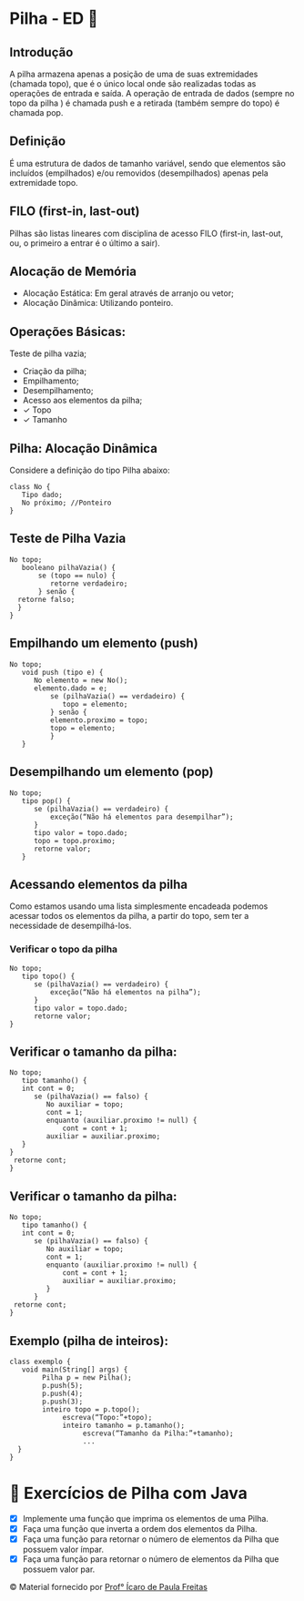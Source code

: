 #  Pilha - ED 🔋

## Introdução
A pilha armazena apenas a posição de uma de suas extremidades (chamada topo), que é o único local onde são realizadas todas as operações de entrada e saída. A operação de entrada de dados (sempre no topo da pilha ) é chamada push e a retirada (também sempre do topo) é chamada pop.

## Definição 

É uma estrutura de dados de tamanho variável, sendo que elementos são incluídos (empilhados) e/ou removidos (desempilhados) apenas pela extremidade topo.

## FILO (first-in, last-out)

Pilhas são listas lineares com disciplina de acesso FILO (first-in, last-out, ou, o primeiro a entrar é o último a sair).

## Alocação de Memória

- Alocação Estática: Em geral através de arranjo ou
vetor;
- Alocação Dinâmica: Utilizando ponteiro.

## Operações Básicas:

Teste de pilha vazia;
- Criação da pilha;
- Empilhamento;
- Desempilhamento;
- Acesso aos elementos da pilha;
- ✓ Topo
- ✓ Tamanho

## Pilha: Alocação Dinâmica

Considere a definição do tipo Pilha abaixo:
```
class No {
   Tipo dado;
   No próximo; //Ponteiro
}
```

## Teste de Pilha Vazia

```
No topo;
   booleano pilhaVazia() {
       se (topo == nulo) {
          retorne verdadeiro;
       } senão {
  retorne falso;
  }
}
```

## Empilhando um elemento (push)

```
No topo;
   void push (tipo e) {
      No elemento = new No();
      elemento.dado = e;
          se (pilhaVazia() == verdadeiro) {
             topo = elemento;
          } senão {
          elemento.proximo = topo;
          topo = elemento;
          } 
   }
```

## Desempilhando um elemento (pop)

```
No topo;
   tipo pop() {
      se (pilhaVazia() == verdadeiro) {
          exceção(“Não há elementos para desempilhar”);
      }
      tipo valor = topo.dado;
      topo = topo.proximo;
      retorne valor;
   }
```

## Acessando elementos da pilha

Como estamos usando uma lista simplesmente encadeada podemos acessar todos os elementos da pilha, a partir do topo, sem ter a necessidade de desempilhá-los.

### Verificar o topo da pilha

```
No topo;
   tipo topo() {
      se (pilhaVazia() == verdadeiro) {
          exceção(“Não há elementos na pilha”);
      }
      tipo valor = topo.dado;
      retorne valor;
}
```

## Verificar o tamanho da pilha:

```
No topo;
   tipo tamanho() {
   int cont = 0;
      se (pilhaVazia() == falso) {
         No auxiliar = topo;
         cont = 1;
         enquanto (auxiliar.proximo != null) {
             cont = cont + 1;
         auxiliar = auxiliar.proximo;
   }
}
 retorne cont;
}
```

## Verificar o tamanho da pilha:

```
No topo;
   tipo tamanho() {
   int cont = 0;
      se (pilhaVazia() == falso) {
         No auxiliar = topo;
         cont = 1;
         enquanto (auxiliar.proximo != null) {
             cont = cont + 1;
             auxiliar = auxiliar.proximo;
         }
      } 
 retorne cont;
}
```


## Exemplo (pilha de inteiros):

```
class exemplo {
   void main(String[] args) {
        Pilha p = new Pilha();
        p.push(5);
        p.push(4);
        p.push(3);
        inteiro topo = p.topo();
             escreva(“Topo:”+topo);
             inteiro tamanho = p.tamanho();
                  escreva(“Tamanho da Pilha:”+tamanho);
                  ...
  }
}
```


# 📝 Exercícios de Pilha com Java

- [x] Implemente uma função que imprima os elementos de uma Pilha.
- [x] Faça uma função que inverta a ordem dos elementos da Pilha.
- [x] Faça uma função para retornar o número de elementos da Pilha que possuem valor ímpar.
- [x] Faça uma função para retornar o número de elementos da Pilha que possuem valor par.

© Material fornecido por <a href="https://www.homehost.com.br/">Prof° Ícaro de Paula Freitas</a></p>
